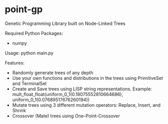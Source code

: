 # point-gp
Genetic Programming Library built on Node-Linked Trees

Required Python Packages:
- numpy

Usage: python main.py

Features:
- Randomly generate trees of any depth
- Use your own functions and distributions in the trees using PrimitiveSet and TerminalSet
- Create and Save trees using LISP string representations. Example: mult_float_float(uniform_0_1(0.18075552810664686), uniform_0_1(0.07689517676260194))
- Mutate trees using 3 different mutation operators: Replace, Insert, and Shrink
- Crossover (Mate) trees using One-Point-Crossover